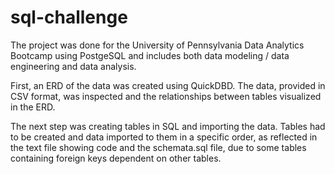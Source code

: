 # sql-challenge

The project was done for the University of Pennsylvania Data Analytics Bootcamp using PostgeSQL and includes both data modeling / data engineering and data analysis. 

First, an ERD of the data was created using QuickDBD. The data, provided in CSV format, was inspected and the relationships between tables visualized in the ERD.

The next step was creating tables in SQL and importing the data. Tables had to be created and data imported to them in a specific order, as reflected in the text file showing code and the schemata.sql file, due to some tables containing foreign keys dependent on other tables. 


